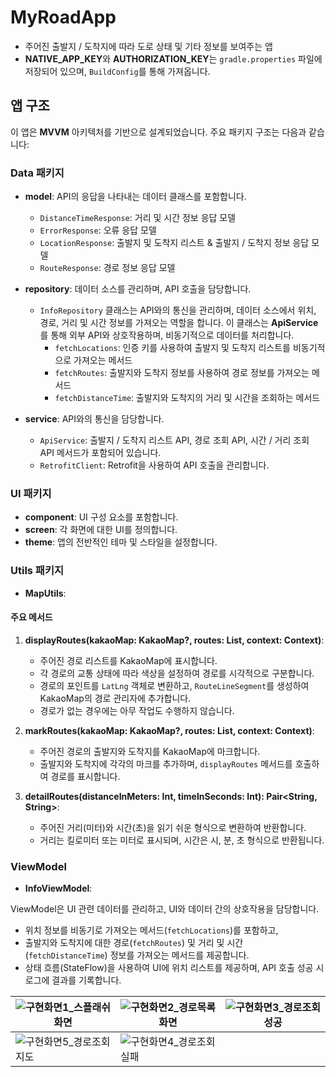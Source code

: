 # MyRoadApp
- 주어진 출발지 / 도착지에 따라 도로 상태 및 기타 정보를 보여주는 앱
- **NATIVE_APP_KEY**와 **AUTHORIZATION_KEY**는 `gradle.properties` 파일에 저장되어 있으며, `BuildConfig`를 통해 가져옵니다.

## 앱 구조

이 앱은 **MVVM** 아키텍처를 기반으로 설계되었습니다. 주요 패키지 구조는 다음과 같습니다:

### Data 패키지

- **model**: API의 응답을 나타내는 데이터 클래스를 포함합니다.
  - `DistanceTimeResponse`: 거리 및 시간 정보 응답 모델
  - `ErrorResponse`: 오류 응답 모델
  - `LocationResponse`: 출발지 및 도착지 리스트 & 출발지 / 도착지 정보 응답 모델
  - `RouteResponse`: 경로 정보 응답 모델

- **repository**: 데이터 소스를 관리하며, API 호출을 담당합니다.
  - `InfoRepository` 클래스는 API와의 통신을 관리하며, 데이터 소스에서 위치, 경로, 거리 및 시간 정보를 가져오는 역할을 합니다. 이 클래스는 **ApiService**를 통해 외부 API와 상호작용하며, 비동기적으로 데이터를 처리합니다.
    - `fetchLocations`: 인증 키를 사용하여 출발지 및 도착지 리스트를 비동기적으로 가져오는 메서드
    - `fetchRoutes`: 출발지와 도착지 정보를 사용하여 경로 정보를 가져오는 메서드
    - `fetchDistanceTime`: 출발지와 도착지의 거리 및 시간을 조회하는 메서드

- **service**: API와의 통신을 담당합니다.
  - `ApiService`: 출발지 / 도착지 리스트 API, 경로 조회 API, 시간 / 거리 조회 API 메서드가 포함되어 있습니다.
  - `RetrofitClient`: Retrofit을 사용하여 API 호출을 관리합니다.

### UI 패키지

- **component**: UI 구성 요소를 포함합니다.
- **screen**: 각 화면에 대한 UI를 정의합니다.
- **theme**: 앱의 전반적인 테마 및 스타일을 설정합니다.

### Utils 패키지

- **MapUtils**: 
#### 주요 메서드
1. **displayRoutes(kakaoMap: KakaoMap?, routes: List<RouteResponse>, context: Context)**:
   - 주어진 경로 리스트를 KakaoMap에 표시합니다.
   - 각 경로의 교통 상태에 따라 색상을 설정하여 경로를 시각적으로 구분합니다.
   - 경로의 포인트를 `LatLng` 객체로 변환하고, `RouteLineSegment`를 생성하여 KakaoMap의 경로 관리자에 추가합니다.
   - 경로가 없는 경우에는 아무 작업도 수행하지 않습니다.

2. **markRoutes(kakaoMap: KakaoMap?, routes: List<RouteResponse>, context: Context)**:
   - 주어진 경로의 출발지와 도착지를 KakaoMap에 마크합니다.
   - 출발지와 도착지에 각각의 마크를 추가하며, `displayRoutes` 메서드를 호출하여 경로를 표시합니다.

3. **detailRoutes(distanceInMeters: Int, timeInSeconds: Int): Pair<String, String>**:
   - 주어진 거리(미터)와 시간(초)을 읽기 쉬운 형식으로 변환하여 반환합니다.
   - 거리는 킬로미터 또는 미터로 표시되며, 시간은 시, 분, 초 형식으로 반환됩니다.

### ViewModel
- **InfoViewModel**: 

ViewModel은 UI 관련 데이터를 관리하고, UI와 데이터 간의 상호작용을 담당합니다.
 - 위치 정보를 비동기로 가져오는 메서드(`fetchLocations`)를 포함하고, 
 - 출발지와 도착지에 대한 경로(`fetchRoutes`) 및 거리 및 시간(`fetchDistanceTime`) 정보를 가져오는 메서드를 제공합니다.
 - 상태 흐름(StateFlow)을 사용하여 UI에 위치 리스트를 제공하며, API 호출 성공 시 로그에 결과를 기록합니다.

|![구현화면1_스플래쉬화면](https://github.com/user-attachments/assets/37ea6e99-3568-42f5-b8dc-d92250cfe8f1)|![구현화면2_경로목록화면](https://github.com/user-attachments/assets/48bc38f8-9a03-431f-921c-391610472083)|![구현화면3_경로조회성공](https://github.com/user-attachments/assets/1c471a75-3aed-4b6b-a520-350692acbbcd)
|-----------------------|-----------------------|-----------------------|
|![구현화면5_경로조회지도](https://github.com/user-attachments/assets/a3fb45d3-6e2a-48e5-98c8-1cf7ce174344)|![구현화면4_경로조회실패](https://github.com/user-attachments/assets/20ad3f53-3b22-4dde-85a4-45d91d29e66c)
